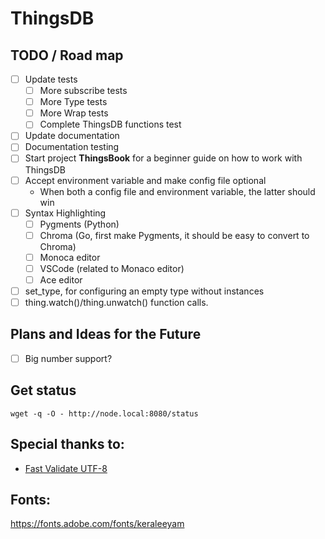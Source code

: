 # ThingsDB

## TODO / Road map

- [ ] Update tests
    - [ ] More subscribe tests
    - [ ] More Type tests
    - [ ] More Wrap tests
    - [ ] Complete ThingsDB functions test
- [ ] Update documentation
- [ ] Documentation testing
- [ ] Start project **ThingsBook** for a beginner guide on how to work with ThingsDB
- [ ] Accept environment variable and make config file optional
    - When both a config file and environment variable, the latter should win
- [ ] Syntax Highlighting
    - [ ] Pygments (Python)
    - [ ] Chroma  (Go, first make Pygments, it should be easy to convert to Chroma)
    - [ ] Monoca editor
    - [ ] VSCode (related to Monaco editor)
    - [ ] Ace editor
- [ ] set_type, for configuring an empty type without instances
- [ ] thing.watch()/thing.unwatch() function calls.

## Plans and Ideas for the Future
- [ ] Big number support?


## Get status

```
wget -q -O - http://node.local:8080/status
```

## Special thanks to:

 - [Fast Validate UTF-8](https://github.com/lemire/fastvalidate-utf-8)

## Fonts:

https://fonts.adobe.com/fonts/keraleeyam
